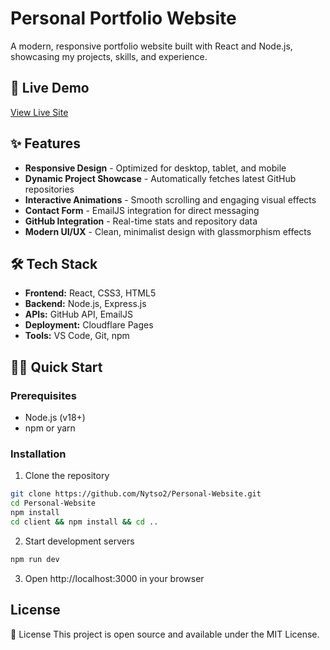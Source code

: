# Personal Portfolio Website

A modern, responsive portfolio website built with React and Node.js, showcasing my projects, skills, and experience.

## 🚀 Live Demo

[View Live Site](luiscoronel.org)

## ✨ Features

- **Responsive Design** - Optimized for desktop, tablet, and mobile
- **Dynamic Project Showcase** - Automatically fetches latest GitHub repositories
- **Interactive Animations** - Smooth scrolling and engaging visual effects
- **Contact Form** - EmailJS integration for direct messaging
- **GitHub Integration** - Real-time stats and repository data
- **Modern UI/UX** - Clean, minimalist design with glassmorphism effects

## 🛠️ Tech Stack

- **Frontend:** React, CSS3, HTML5
- **Backend:** Node.js, Express.js
- **APIs:** GitHub API, EmailJS
- **Deployment:** Cloudflare Pages
- **Tools:** VS Code, Git, npm

## 🏃‍♂️ Quick Start

### Prerequisites
- Node.js (v18+)
- npm or yarn

### Installation

1. Clone the repository
```bash
git clone https://github.com/Nytso2/Personal-Website.git
cd Personal-Website
npm install
cd client && npm install && cd ..
```
2. Start development servers
```bash
npm run dev
```
3. Open http://localhost:3000 in your browser
## License
📝 License
This project is open source and available under the MIT License.
